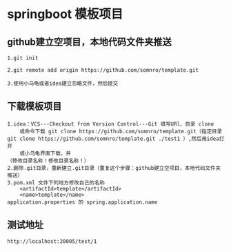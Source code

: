 # springboot 模板项目

## github建立空项目，本地代码文件夹推送
	1.git init
	
	2.git remote add origin https://github.com/somnro/template.git
	
	3.使用小乌龟或者idea建立忽略文件，然后提交

## 下载模板项目
    1.idea：VCS---Checkout from Version Control---Git 填写URl、目录 clone
        或命令下载 git clone https://github.com/somnro/template.git（指定目录 git clone https://github.com/somnro/template.git ./test1 ）,然后用idea打开
        或小乌龟界面下载，并
    （修改目录名称！修改目录名称！）
    2.删除.git目录，重新建立.git目录（重复这个步骤：github建立空项目，本地代码文件夹推送）
    3.pom.xml 文件下列地方修改自己的名称
        <artifactId>template</artifactId>
        <name>template</name>
	application.properties 的 spring.application.name
	
    
## 测试地址
	http://localhost:20005/test/1
